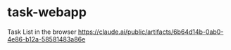 # task-webapp
Task List in the browser
https://claude.ai/public/artifacts/6b64d14b-0ab0-4e86-b12a-58581483a86e


